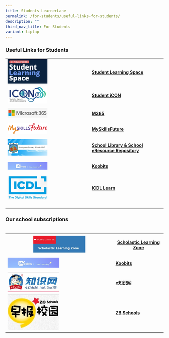 ```yaml
---
title: Students LearnerLane
permalink: /for-students/useful-links-for-students/
description: ""
third_nav_title: For Students
variant: tiptap
---
```

<h3><strong>Useful Links for Students</strong></h3>
<p></p>
<table style="minWidth: 50px">
<colgroup>
<col>
<col>
</colgroup>
<tbody>
<tr>
<td rowspan="1" colspan="1">
<div class="isomer-image-wrapper">
<img style="width: 50%;" height="auto" width="100%" alt="" src="/images/SLS.jpg">
</div>
</td>
<td rowspan="1" colspan="1">
<p><strong><a href="/for-students/useful-links-for-students/student-learning-space-sls" rel="noopener noreferrer nofollow" target="_blank">Student Learning Space</a></strong>
</p>
</td>
</tr>
<tr>
<td rowspan="1" colspan="1">
<div class="isomer-image-wrapper">
<img style="width: 50%;" height="auto" width="100%" alt="" src="/images/STudent ICON.jpg">
</div>
</td>
<td rowspan="1" colspan="1">
<p><strong><a href="/for-students/useful-links-for-students/student-icon" rel="noopener noreferrer nofollow" target="_blank">Student iCON</a></strong>
</p>
</td>
</tr>
<tr>
<td rowspan="1" colspan="1">
<div class="isomer-image-wrapper">
<img style="width: 50%;" height="auto" width="100%" alt="" src="/images/M365.jpg">
</div>
</td>
<td rowspan="1" colspan="1">
<p><strong><a href="https://www.office.com/" rel="noopener noreferrer nofollow" target="_blank">M365</a></strong>
</p>
</td>
</tr>
<tr>
<td rowspan="1" colspan="1">
<div class="isomer-image-wrapper">
<img style="width: 50%;" height="auto" width="100%" alt="" src="/images/Myskillsfuture.png">
</div>
</td>
<td rowspan="1" colspan="1">
<p><strong><a href="https://go.gov.sg/exploreschools" rel="noopener noreferrer nofollow" target="_blank">MySkillsFuture</a></strong>
</p>
</td>
</tr>
<tr>
<td rowspan="1" colspan="1">
<div class="isomer-image-wrapper">
<img style="width: 50%;" height="auto" width="100%" alt="" src="/images/school library logo.JPG">
</div>
</td>
<td rowspan="1" colspan="1">
<p><strong><a href="https://schoolibrary.moe.edu.sg/woodgrovepri/cgi-bin/spydus.exe/MSGTRN/WPAC/HOME" rel="noopener noreferrer nofollow" target="_blank">School Library &amp; School eResource Repository</a></strong>
</p>
</td>
</tr>
<tr>
<td rowspan="1" colspan="1">
<div class="isomer-image-wrapper">
<img style="width: 50%;" height="auto" width="100%" alt="" src="/images/Koobits.jpg">
</div>
</td>
<td rowspan="1" colspan="1">
<p><strong><a href="https://member.koobits.com/" rel="noopener noreferrer nofollow" target="_blank">Koobits</a></strong>
</p>
</td>
</tr>
<tr>
<td rowspan="1" colspan="1">
<div class="isomer-image-wrapper">
<img style="width: 50%;" height="auto" width="100%" alt="" src="/images/ICDL.jpg">
</div>
</td>
<td rowspan="1" colspan="1">
<p><strong><a href="https://learn.icdlasia.org" rel="noopener noreferrer nofollow" target="_blank">ICDL Learn</a></strong>
</p>
</td>
</tr>
<tr>
<td rowspan="1" colspan="1">
<p></p>
</td>
<td rowspan="1" colspan="1">
<p></p>
</td>
</tr>
</tbody>
</table>
<h3><strong>Our school subscriptions</strong><br><br></h3>
<table style="minWidth: 50px">
<colgroup>
<col>
<col>
</colgroup>
<tbody>
<tr>
<th rowspan="1" colspan="1">
<div class="isomer-image-wrapper">
<img style="width:50%" height="auto" width="100%" src="/images/Scholistic%20Lg%20Zone.jpg">
</div>
</th>
<th rowspan="1" colspan="1">
<p><a href="https://slz02.scholasticlearningzone.com/resources/dp-int/dist/#/login3/SGP2V8W" rel="noopener noreferrer nofollow" target="_blank">Scholastic Learning Zone</a>
</p>
</th>
</tr>
<tr>
<td rowspan="1" colspan="1">
<div class="isomer-image-wrapper">
<img style="width:50%" height="auto" width="100%" src="/images/Koobits.jpg">
</div>
</td>
<td rowspan="1" colspan="1">
<p><strong><a href="https://member.koobits.com/" rel="noopener noreferrer nofollow" target="_blank">Koobits</a></strong>
</p>
</td>
</tr>
<tr>
<td rowspan="1" colspan="1">
<div class="isomer-image-wrapper">
<img style="width:50%" height="auto" width="100%" src="/images/eZhishi.jpg">
</div>
</td>
<td rowspan="1" colspan="1">
<p><strong><a href="https://www.ezhishi.net/Contents/" rel="noopener noreferrer nofollow" target="_blank">e知识网</a></strong>
</p>
</td>
</tr>
<tr>
<td rowspan="1" colspan="1">
<div class="isomer-image-wrapper">
<img style="width:50%" height="auto" width="100%" src="/images/Zhaobao.jpg">
</div>
</td>
<td rowspan="1" colspan="1">
<p><strong><a href="https://www.zbschools.sg/" rel="noopener noreferrer nofollow" target="_blank">ZB Schools</a></strong>
</p>
</td>
</tr>
</tbody>
</table>
<p></p>